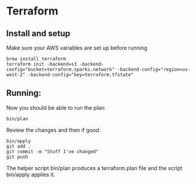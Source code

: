 # Terraform

## Install and setup
Make sure your AWS variables are set up before running

```
brew install terraform
terraform init -backend=s3 -backend-config="bucket=terraform.sparks.network" -backend-config="region=us-west-2" -backend-config="key=terraform.tfstate"
```

## Running:

Now you should be able to run the plan:

```
bin/plan
```

Review the changes and then if good:

```
bin/apply
git add .
git commit -m "Stuff I've changed"
git push
```

The helper script bin/plan produces a terraform.plan file and the script bin/apply applies it.

